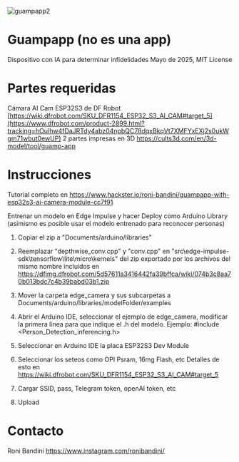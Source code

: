 ![guampapp2](https://github.com/user-attachments/assets/d5b0c2e1-1ed3-4756-bb3d-3ceed112fc35)

# Guampapp (no es una app)
Dispositivo con IA para determinar infidelidades 
Mayo de 2025, MIT License

# Partes requeridas
Cámara AI Cam ESP32S3 de DF Robot [https://wiki.dfrobot.com/SKU_DFR1154_ESP32_S3_AI_CAM#target_5](https://www.dfrobot.com/product-2899.html?tracking=hOuIhw4fDaJRTdy4abz04npbQC78dqxBkqVt7XMFYxEXj2s0ukWgm71wbut0ewUP)
2 partes impresas en 3D https://cults3d.com/en/3d-model/tool/guamp-app

# Instrucciones
Tutorial completo en https://www.hackster.io/roni-bandini/guampapp-with-esp32s3-ai-camera-module-cc7f91

Entrenar un modelo en Edge Impulse y hacer Deploy como Arduino Library (asimismo es posible usar el modelo entrenado para reconocer personas)

1. Copiar el zip a "Documents/arduino/libraries" 
2. Reemplazar "depthwise_conv.cpp" y "conv.cpp" en "src\edge-impulse-sdk\tensorflow\lite\micro\kernels" del zip exportado por los archivos del mismo nombre incluidos en https://dfimg.dfrobot.com/5d57611a3416442fa39bffca/wiki/074b3c8aa70b013bdc7c4b39babd03b1.zip 
3. Mover la carpeta edge_camera y sus subcarpetas a Documents/arduino/libraries/modelFolder/examples  
4. Abrir el Arduino IDE, seleccionar el ejemplo de edge_camera, modificar la primera línea para que indique el .h del modelo. Ejemplo:
	#include <Person_Detection_inferencing.h>

5. Seleccionar en Arduino IDE la placa ESP32S3 Dev Module
6. Seleccionar los seteos como OPI Psram, 16mg Flash, etc Detalles de esto en https://wiki.dfrobot.com/SKU_DFR1154_ESP32_S3_AI_CAM#target_5
7. Cargar SSID, pass, Telegram token, openAI token, etc
8. Upload

# Contacto
Roni Bandini
https://www.instagram.com/ronibandini/
